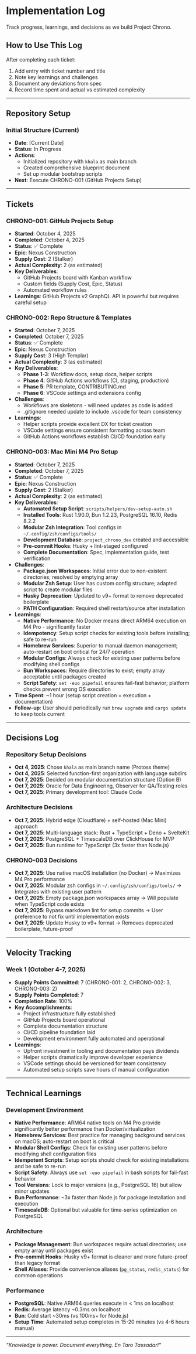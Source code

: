 # Implementation Log

Track progress, learnings, and decisions as we build Project Chrono.

## How to Use This Log

After completing each ticket:

1. Add entry with ticket number and title
2. Note key learnings and challenges
3. Document any deviations from spec
4. Record time spent and actual vs estimated complexity

---

## Repository Setup

### Initial Structure (Current)

- **Date**: [Current Date]
- **Status**: In Progress
- **Actions**:
  - Initialized repository with `khala` as main branch
  - Created comprehensive blueprint document
  - Set up modular bootstrap scripts
- **Next**: Execute CHRONO-001 (GitHub Projects Setup)

---

## Tickets

### CHRONO-001: GitHub Projects Setup

- **Started**: October 4, 2025
- **Completed**: October 4, 2025
- **Status**: ✅ Complete
- **Epic**: Nexus Construction
- **Supply Cost**: 2 (Stalker)
- **Actual Complexity**: 2 (as estimated)
- **Key Deliverables**:
  - GitHub Projects board with Kanban workflow
  - Custom fields (Supply Cost, Epic, Status)
  - Automated workflow rules
- **Learnings**: GitHub Projects v2 GraphQL API is powerful but requires careful setup

### CHRONO-002: Repo Structure & Templates

- **Started**: October 7, 2025
- **Completed**: October 7, 2025
- **Status**: ✅ Complete
- **Epic**: Nexus Construction
- **Supply Cost**: 3 (High Templar)
- **Actual Complexity**: 3 (as estimated)
- **Key Deliverables**:
  - **Phase 1-3**: Workflow docs, setup docs, helper scripts
  - **Phase 4**: GitHub Actions workflows (CI, staging, production)
  - **Phase 5**: PR template, CONTRIBUTING.md
  - **Phase 6**: VSCode settings and extensions config
- **Challenges**:
  - Workflows are skeletons - will need updates as code is added
  - .gitignore needed update to include .vscode for team consistency
- **Learnings**:
  - Helper scripts provide excellent DX for ticket creation
  - VSCode settings ensure consistent formatting across team
  - GitHub Actions workflows establish CI/CD foundation early

### CHRONO-003: Mac Mini M4 Pro Setup

- **Started**: October 7, 2025
- **Completed**: October 7, 2025
- **Status**: ✅ Complete
- **Epic**: Nexus Construction
- **Supply Cost**: 2 (Stalker)
- **Actual Complexity**: 2 (as estimated)
- **Key Deliverables**:
  - **Automated Setup Script**: `scripts/helpers/dev-setup-auto.sh`
  - **Installed Tools**: Rust 1.90.0, Bun 1.2.23, PostgreSQL 16.10, Redis 8.2.2
  - **Modular Zsh Integration**: Tool configs in `~/.config/zsh/configs/tools/`
  - **Development Database**: `project_chrono_dev` created and accessible
  - **Pre-commit Hooks**: Husky + lint-staged configured
  - **Complete Documentation**: Spec, implementation guide, test verification
- **Challenges**:
  - **Package.json Workspaces**: Initial error due to non-existent directories; resolved by emptying array
  - **Modular Zsh Setup**: User has custom config structure; adapted script to create modular files
  - **Husky Deprecation**: Updated to v9+ format to remove deprecated boilerplate
  - **PATH Configuration**: Required shell restart/source after installation
- **Learnings**:
  - **Native Performance**: No Docker means direct ARM64 execution on M4 Pro - significantly faster
  - **Idempotency**: Setup script checks for existing tools before installing; safe to re-run
  - **Homebrew Services**: Superior to manual daemon management; auto-restart on boot critical for 24/7 operation
  - **Modular Configs**: Always check for existing user patterns before modifying shell configs
  - **Bun Workspaces**: Require directories to exist; empty array acceptable until packages created
  - **Script Safety**: `set -euo pipefail` ensures fail-fast behavior; platform checks prevent wrong OS execution
- **Time Spent**: ~1 hour (setup script creation + execution + documentation)
- **Follow-up**: User should periodically run `brew upgrade` and `cargo update` to keep tools current

---

## Decisions Log

### Repository Setup Decisions

- **Oct 4, 2025**: Chose `khala` as main branch name (Protoss theme)
- **Oct 4, 2025**: Selected function-first organization with language subdirs
- **Oct 7, 2025**: Decided on modular documentation structure (Option B)
- **Oct 7, 2025**: Oracle for Data Engineering, Observer for QA/Testing roles
- **Oct 7, 2025**: Primary development tool: Claude Code

### Architecture Decisions

- **Oct 7, 2025**: Hybrid edge (Cloudflare) + self-hosted (Mac Mini) approach
- **Oct 7, 2025**: Multi-language stack: Rust + TypeScript + Deno + SvelteKit
- **Oct 7, 2025**: PostgreSQL + TimescaleDB over ClickHouse for MVP
- **Oct 7, 2025**: Bun runtime for TypeScript (3x faster than Node.js)

### CHRONO-003 Decisions

- **Oct 7, 2025**: Use native macOS installation (no Docker) → Maximizes M4 Pro performance
- **Oct 7, 2025**: Modular zsh configs in `~/.config/zsh/configs/tools/` → Integrates with existing user pattern
- **Oct 7, 2025**: Empty package.json workspaces array → Will populate when TypeScript code exists
- **Oct 7, 2025**: Bypass markdown lint for setup commits → User preference to not fix until implementation exists
- **Oct 7, 2025**: Update Husky to v9+ format → Removes deprecated boilerplate, future-proof

---

## Velocity Tracking

### Week 1 (October 4-7, 2025)

- **Supply Points Committed**: 7 (CHRONO-001: 2, CHRONO-002: 3, CHRONO-003: 2)
- **Supply Points Completed**: 7
- **Completion Rate**: 100%
- **Key Accomplishments**:
  - Project infrastructure fully established
  - GitHub Projects board operational
  - Complete documentation structure
  - CI/CD pipeline foundation laid
  - Development environment fully automated and operational
- **Learnings**:
  - Upfront investment in tooling and documentation pays dividends
  - Helper scripts dramatically improve developer experience
  - VSCode settings should be versioned for team consistency
  - Automated setup scripts save hours of manual configuration

---

## Technical Learnings

### Development Environment

- **Native Performance**: ARM64 native tools on M4 Pro provide significantly better performance than Docker/virtualization
- **Homebrew Services**: Best practice for managing background services on macOS; auto-restart on boot is critical
- **Modular Shell Configs**: Check for existing user patterns before modifying shell configuration files
- **Idempotent Scripts**: Setup scripts should check for existing installations and be safe to re-run
- **Script Safety**: Always use `set -euo pipefail` in bash scripts for fail-fast behavior
- **Tool Versions**: Lock to major versions (e.g., PostgreSQL 16) but allow minor updates
- **Bun Performance**: ~3x faster than Node.js for package installation and execution
- **TimescaleDB**: Optional but valuable for time-series optimization on PostgreSQL

### Architecture

- **Package Management**: Bun workspaces require actual directories; use empty array until packages exist
- **Pre-commit Hooks**: Husky v9+ format is cleaner and more future-proof than legacy format
- **Shell Aliases**: Provide convenience aliases (`pg_status`, `redis_status`) for common operations

### Performance

- **PostgreSQL**: Native ARM64 queries execute in < 1ms on localhost
- **Redis**: Average latency ~0.3ms on localhost
- **Bun**: Cold start ~30ms (vs 100ms+ for Node.js)
- **Setup Time**: Automated setup completes in 15-20 minutes (vs 4-6 hours manual)

---

_"Knowledge is power. Document everything. En Taro Tassadar!"_

